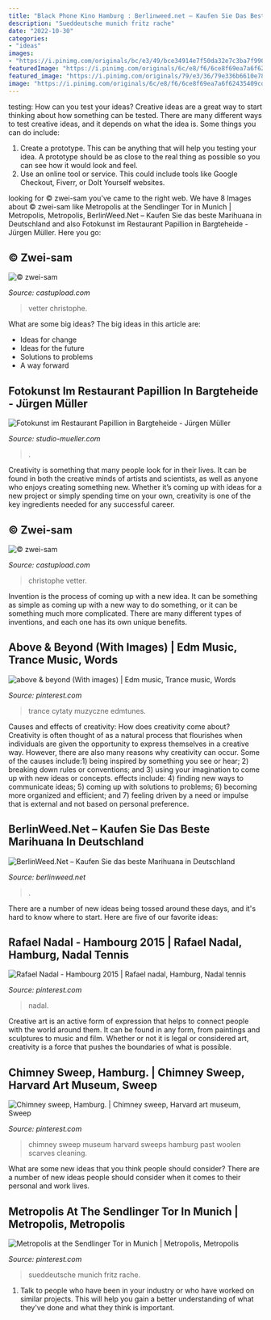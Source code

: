 ```yaml
---
title: "Black Phone Kino Hamburg : Berlinweed.net – Kaufen Sie Das Beste Marihuana In Deutschland"
description: "Sueddeutsche munich fritz rache"
date: "2022-10-30"
categories:
- "ideas"
images:
- "https://i.pinimg.com/originals/bc/e3/49/bce34914e7f50da32e7c3ba7f9909752.jpg"
featuredImage: "https://i.pinimg.com/originals/6c/e8/f6/6ce8f69ea7a6f62435409cdf946275db.jpg"
featured_image: "https://i.pinimg.com/originals/79/e3/36/79e336b6610e7816343a97015330aa29.jpg"
image: "https://i.pinimg.com/originals/6c/e8/f6/6ce8f69ea7a6f62435409cdf946275db.jpg"
---
```



testing: How can you test your ideas?
Creative ideas are a great way to start thinking about how something can be tested. There are many different ways to test creative ideas, and it depends on what the idea is. Some things you can do include:
1. Create a prototype. This can be anything that will help you testing your idea. A prototype should be as close to the real thing as possible so you can see how it would look and feel.
2. Use an online tool or service. This could include tools like Google Checkout, Fiverr, or DoIt Yourself websites.

	

		
looking for © zwei-sam you've came to the right web. We have 8 Images about © zwei-sam like Metropolis at the Sendlinger Tor in Munich | Metropolis, Metropolis, BerlinWeed.Net – Kaufen Sie das beste Marihuana in Deutschland and also Fotokunst im Restaurant Papillion in Bargteheide - Jürgen Müller. Here you go:
		
    
## © Zwei-sam

<img loading=lazy src="https://castupload-com.s3.amazonaws.com/production/profile_pictures/3/b/d/d/97206/screen_christophe-vetter-1.jpg" onerror="this.onerror=null;this.src='https://tse4.mm.bing.net/th?id=OIP.cvmzwJ7jeulcooSwWqkJtAAAAA&amp;pid=15.1';" alt="© zwei-sam">

_Source: castupload.com_

>vetter christophe. 

	

What are some big ideas?
The big ideas in this article are: 
- Ideas for change 
- Ideas for the future 
- Solutions to problems
- A way forward

    
## Fotokunst Im Restaurant Papillion In Bargteheide - Jürgen Müller

<img loading=lazy src="https://image.jimcdn.com/app/cms/image/transf/dimension=1920x400:format=jpg/path/s345517146c22b57a/image/iea98e806565cccc7/version/1592407696/image.jpg" onerror="this.onerror=null;this.src='https://tse1.mm.bing.net/th?id=OIP.PvHMark9_SmPBvxQalC0XQHaE8&amp;pid=15.1';" alt="Fotokunst im Restaurant Papillion in Bargteheide - Jürgen Müller">

_Source: studio-mueller.com_

>. 

	

Creativity is something that many people look for in their lives. It can be found in both the creative minds of artists and scientists, as well as anyone who enjoys creating something new. Whether it’s coming up with ideas for a new project or simply spending time on your own, creativity is one of the key ingredients needed for any successful career.

    
## © Zwei-sam

<img loading=lazy src="https://castupload-com.s3.amazonaws.com/production/profile_pictures/b/6/1/b/90698/screen_christophe-vetter-5.jpg" onerror="this.onerror=null;this.src='https://tse4.mm.bing.net/th?id=OIP.BzUl3PdGLXqdjhLe4Edc7wAAAA&amp;pid=15.1';" alt="© zwei-sam">

_Source: castupload.com_

>christophe vetter. 

	

Invention is the process of coming up with a new idea. It can be something as simple as coming up with a new way to do something, or it can be something much more complicated. There are many different types of inventions, and each one has its own unique benefits.

    
## Above &amp; Beyond (With Images) | Edm Music, Trance Music, Words

<img loading=lazy src="https://i.pinimg.com/originals/60/7c/49/607c492706a681cc86153cf38b860cc7.jpg" onerror="this.onerror=null;this.src='https://tse3.mm.bing.net/th?id=OIP.5GFQ71htSWFN7d6SVxfHdgHaHa&amp;pid=15.1';" alt="above &amp; beyond (With images) | Edm music, Trance music, Words">

_Source: pinterest.com_

>trance cytaty muzyczne edmtunes. 

	

Causes and effects of creativity: How does creativity come about?
Creativity is often thought of as a natural process that flourishes when individuals are given the opportunity to express themselves in a creative way. However, there are also many reasons why creativity can occur. Some of the causes include:1) being inspired by something you see or hear; 2) breaking down rules or conventions; and 3) using your imagination to come up with new ideas or concepts. effects include: 4) finding new ways to communicate ideas; 5) coming up with solutions to problems; 6) becoming more organized and efficient; and 7) feeling driven by a need or impulse that is external and not based on personal preference.

    
## BerlinWeed.Net – Kaufen Sie Das Beste Marihuana In Deutschland

<img loading=lazy src="http://comprarmarihuanamadrid.es/wp-content/uploads/2021/02/Diseno-sin-titulo-2021-02-18T210021.347.jpg" onerror="this.onerror=null;this.src='https://tse1.mm.bing.net/th?id=OIP.XoZqVy9axAbYWpfYaTmf9AAAAA&amp;pid=15.1';" alt="BerlinWeed.Net – Kaufen Sie das beste Marihuana in Deutschland">

_Source: berlinweed.net_

>. 

	

There are a number of new ideas being tossed around these days, and it's hard to know where to start. Here are five of our favorite ideas: 

    
## Rafael Nadal - Hambourg 2015 | Rafael Nadal, Hamburg, Nadal Tennis

<img loading=lazy src="https://i.pinimg.com/originals/bc/e3/49/bce34914e7f50da32e7c3ba7f9909752.jpg" onerror="this.onerror=null;this.src='https://tse4.mm.bing.net/th?id=OIP.Rz5FlmymcfKh9cqM1Z6EHAHaFf&amp;pid=15.1';" alt="Rafael Nadal - Hambourg 2015 | Rafael nadal, Hamburg, Nadal tennis">

_Source: pinterest.com_

>nadal. 

	

Creative art is an active form of expression that helps to connect people with the world around them. It can be found in any form, from paintings and sculptures to music and film. Whether or not it is legal or considered art, creativity is a force that pushes the boundaries of what is possible.

    
## Chimney Sweep, Hamburg. | Chimney Sweep, Harvard Art Museum, Sweep

<img loading=lazy src="https://i.pinimg.com/originals/79/e3/36/79e336b6610e7816343a97015330aa29.jpg" onerror="this.onerror=null;this.src='https://tse2.mm.bing.net/th?id=OIP.O6hmfvYU0FkY35llLlTzkAAAAA&amp;pid=15.1';" alt="Chimney sweep, Hamburg. | Chimney sweep, Harvard art museum, Sweep">

_Source: pinterest.com_

>chimney sweep museum harvard sweeps hamburg past woolen scarves cleaning. 

	

What are some new ideas that you think people should consider?
There are a number of new ideas people should consider when it comes to their personal and work lives.

    
## Metropolis At The Sendlinger Tor In Munich | Metropolis, Metropolis

<img loading=lazy src="https://i.pinimg.com/originals/6c/e8/f6/6ce8f69ea7a6f62435409cdf946275db.jpg" onerror="this.onerror=null;this.src='https://tse2.mm.bing.net/th?id=OIP.1dhSTGwG36jszQAHZPZOZQAAAA&amp;pid=15.1';" alt="Metropolis at the Sendlinger Tor in Munich | Metropolis, Metropolis">

_Source: pinterest.com_

>sueddeutsche munich fritz rache. 

	

1. Talk to people who have been in your industry or who have worked on similar projects. This will help you gain a better understanding of what they've done and what they think is important.

